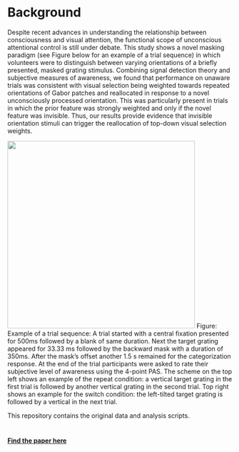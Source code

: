 # Background

Despite recent advances in understanding the relationship between consciousness and visual attention, the functional scope of unconscious attentional control is still under debate. This study shows a novel masking paradigm (see Figure below for an example of a trial sequence) in which volunteers were to distinguish between varying orientations of a briefly presented, masked grating stimulus. Combining signal detection theory and subjective measures of awareness, we found that performance on unaware trials was consistent with visual selection being weighted towards repeated orientations of Gabor patches and reallocated in response to a novel unconsciously processed orientation. This was particularly present in trials in which the prior feature was strongly weighted and only if the novel feature was invisible. Thus, our results provide evidence that invisible orientation stimuli can trigger the reallocation of top-down visual selection weights.


<img src="https://user-images.githubusercontent.com/54903919/104475918-f310a180-55bf-11eb-9340-5008d776fb02.jpg" width="420" height="420">
Figure: Example of a trial sequence: A trial started with a central fixation presented for 500ms followed by a blank of same duration. 
Next the target grating appeared for 33.33 ms followed by the backward mask with a duration of 350ms. 
After the mask’s offset another 1.5 s remained for the categorization response. 
At the end of the trial participants were asked to rate their subjective level of awareness using the 4-point PAS.
The scheme on the top left shows an example of the repeat condition: 
a vertical target grating in the first trial is followed by another vertical grating in the second trial. 
Top right shows an example for the switch condition: 
the left-tilted target grating is followed by a vertical in the next trial. 


This repository contains the original data and analysis scripts.

# 

**[Find the paper here](https://www.frontiersin.org/articles/10.3389/fnhum.2021.610347/abstract)**


